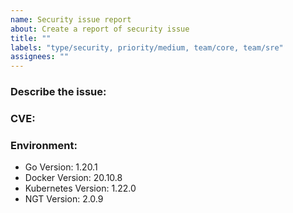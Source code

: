 ```yaml
---
name: Security issue report
about: Create a report of security issue
title: ""
labels: "type/security, priority/medium, team/core, team/sre"
assignees: ""
---
```


### Describe the issue:

<!-- A clear and concise description of what the issue is. -->

### CVE:

### Environment:

<!--- Please change the versions below along with your environment -->

- Go Version: 1.20.1
- Docker Version: 20.10.8
- Kubernetes Version: 1.22.0
- NGT Version: 2.0.9
